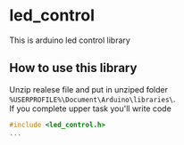 # led_control
This is arduino led control library

## How to use this library
Unzip realese file and put in unziped folder `%USERPROFILE%\Document\Arduino\libraries\`.<br/>
If you complete upper task you'll write code
```c
#include <led_control.h>
...
```
